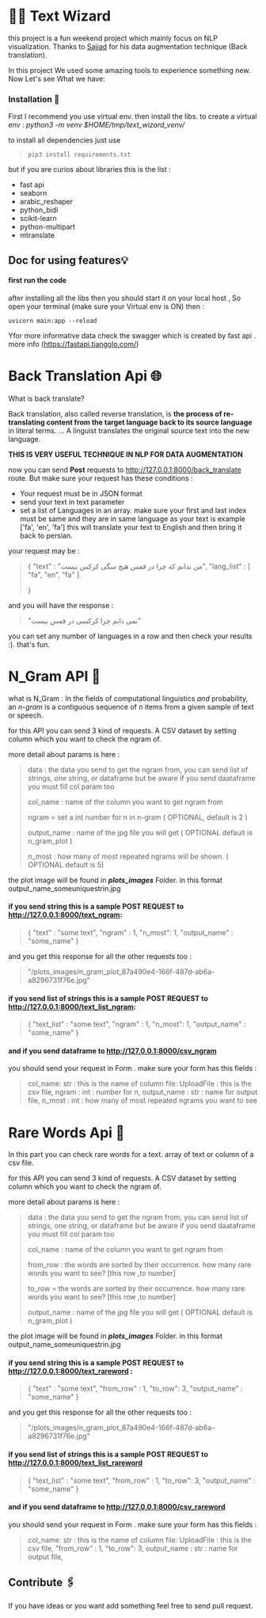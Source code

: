 # 🧙🔤 Text Wizard

this project is a fun weekend project which  mainly focus on NLP visualization. Thanks to [Sajjad](https://github.com/sajjjadayobi) for his data augmentation technique (Back translation).

In this project We used some amazing tools to experience something new. Now Let's see What we have: 



### Installation 🔧

First I recommend you use virtual env. then install the libs.
to create a virtual env : *python3 -m venv $HOME/tmp/text_wizard_venv/*

to install all dependencies just use 

> `pip3 install requirements.txt`

but if you are curios about libraries this is the list :

- fast api
- seaborn
- arabic_reshaper
- python_bidi
- scikit-learn
- python-multipart
- mtranslate

## Doc for using features💡

#### first run the code

after installing all the libs then you should start it on your local host , So open your terminal (make sure your Virtual env is ON) then : 

`uvicorn main:app --reload`



Yfor more informative data check the swagger which is created by fast api . more info (https://fastapi.tiangolo.com/)

# Back Translation Api 🌐

What is back translate?

Back translation, also called reverse translation, is **the process of re-translating content from the target language back to its source language** in literal terms. ... A linguist translates the original source text into the new language.

**THIS IS VERY USEFUL TECHNIQUE IN NLP FOR DATA AUGMENTATION**

now you can send **Post** requests to http://127.0.0.1:8000/back_translate route. But make sure your request has these conditions :

- Your request must be in JSON format
- send your text in text parameter 
- set  a list of Languages in an array. make sure your first and last index must be same and they are in same language as your text is example ['fa', 'en', 'fa'] this will translate your text to English and then bring it back to persian. 

your request may be : 

> {
> 	"text" : "من ندانم که چرا در قفس هیچ سگی کرکس نیست",
> 	"lang_list" : [ "fa", "en", "fa" ]
> 	
> }

and you will have the response : 

> "نمی دانم چرا کرکسی در قفس نیست"

you can set any number of languages in a row and then check your results :). that's fun.





#   N_Gram API 🧮

what is N_Gram : In the fields of computational linguistics *and* probability, an *n*-*gram* is a contiguous sequence of *n* items from a given sample of text or speech.



for this API you can send 3 kind of requests. A CSV dataset by setting column which you want to check the ngram of.

more detail about params is here : 

> data : the data you send to get the ngram from, you can send list of strings, one string, or dataframe 
>     but be aware if you send daataframe you must fill col param too
>
> col_name : name of the column you want to get ngram from
>
> ngram = set a int number for n in n-gram ( OPTIONAL, default is 2 )
>
> output_name : name of the jpg file you will get  ( OPTIONAL default is n_gram_plot )
>
> n_most : how many of most repeated ngrams will be shown.  ( OPTIONAL default is  5)

the plot image will be found in ***plots_images*** Folder. in this format output_name_someuniquestrin.jpg

####  if you send string this is a sample POST REQUEST  to http://127.0.0.1:8000/text_ngram: 

> {
>  "text" : "some text",
>  "ngram" : 1,
>  "n_most": 1,
>  "output_name" : "some_name"
> }

and you get this response for all the other requests too : 

> "/plots_images/n_gram_plot_87a490e4-166f-487d-ab6a-a8296731f76e.jpg"

####  if you send list of strings this is a sample POST REQUEST to http://127.0.0.1:8000/text_list_ngram: 

> {
>  "text_list" : "some text",
>  "ngram" : 1,
>  "n_most": 1,
>  "output_name" : "some_name"
> }

####  and if you send  dataframe to http://127.0.0.1:8000/csv_ngram

you should send your request in Form . make sure your form has this fields : 

> col_name: str  : this is the name of column
> file: UploadFile   : this is the csv file,
> ngram : int : number for n,
> output_name : str : name for output file,
> n_most : int : how many of most repeated ngrams you want to see



#  Rare Words Api 💬

In this part you can check rare words for a text. array of text or column of  a csv file.



for this API you can send 3 kind of requests. A CSV dataset by setting column which you want to check the ngram of.

more detail about params is here : 

> data : the data you send to get the ngram from, you can send list of strings, one string, or dataframe 
>     but be aware if you send daataframe you must fill col param too
>
> col_name : name of the column you want to get ngram from
>
> from_row : the words are sorted by their occurrence. how many rare words you want to see?  [this row ,to number]
>
> to_row = the words are sorted by their occurrence. how many rare words you want to see? [this row ,to number]
>
> output_name : name of the jpg file you will get  ( OPTIONAL default is n_gram_plot )

the plot image will be found in ***plots_images*** Folder. in this format output_name_someuniquestrin.jpg

####  if you send string this is a sample POST REQUEST  to http://127.0.0.1:8000/text_rareword : 

> {
>  "text" : "some text",
>  "from_row" : 1,
>  "to_row": 3,
>  "output_name" : "some_name"
> }

and you get this response for all the other requests too : 

> "/plots_images/n_gram_plot_87a490e4-166f-487d-ab6a-a8296731f76e.jpg"

####  if you send list of strings this is a sample POST REQUEST to http://127.0.0.1:8000/text_list_rareword

> {
>  "text_list" : "some text",
>  "from_row" : 1,
>  "to_row": 3,
>  "output_name" : "some_name"
> }

####  and if you send  dataframe to http://127.0.0.1:8000/csv_rareword

you should send your request in Form . make sure your form has this fields : 

> col_name: str  : this is the name of column
> file: UploadFile   : this is the csv file,
>  "from_row" : 1,
>  "to_row": 3,
> output_name : str : name for output file,

## Contribute 🖇️



If you have ideas or you want add something feel free to send pull request.

